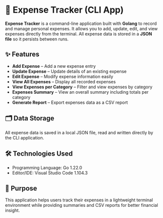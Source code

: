 ﻿# 📝 Expense Tracker (CLI App)

**Expense Tracker** is a command-line application built with **Golang** to record and manage personal expenses. It allows you to add, update, edit, and view expenses directly from the terminal. All expense data is stored in a **JSON file** so it persists between runs.

## ✨ Features
- **Add Expense** – Add a new expense entry  
- **Update Expense** – Update details of an existing expense  
- **Edit Expense** – Modify expense information easily  
- **View All Expenses** – Display all recorded expenses  
- **View Expenses per Category** – Filter and view expenses by category  
- **Expenses Summary** – View an overall summary including totals per category  
- **Generate Report** – Export expenses data as a CSV report  

## 🗂️ Data Storage  
All expense data is saved in a local JSON file, read and written directly by the CLI application.

## 🛠️ Technologies Used  
- Programming Language: Go 1.22.0  
- Editor/IDE: Visual Studio Code 1.104.3  

## 🚀 Purpose  
This application helps users track their expenses in a lightweight terminal environment while providing summaries and CSV reports for better financial insight.


